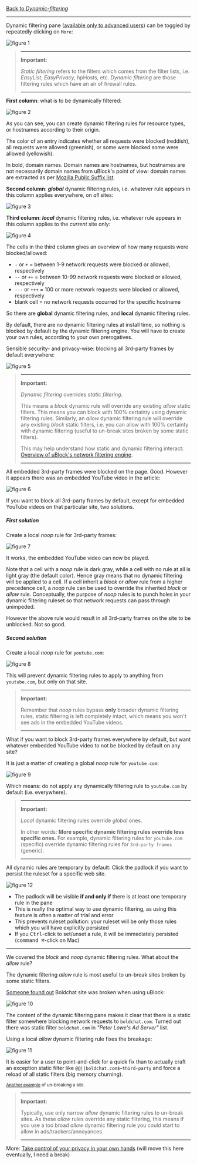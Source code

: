 [Back to _Dynamic-filtering_](./Dynamic-filtering)

***

Dynamic filtering pane ([available only to advanced users](./Advanced-user-features)) can be toggled by repeatedly clicking on `More`:

![figure 1](https://i.imgur.com/vcvtIEF.png)

> ***
> **Important:**
>
> _Static filtering_ refers to the filters which comes from the filter lists, i.e. _EasyList_, _EasyPrivacy_, hpHosts, etc. _Dynamic filtering_ are those filtering rules which have an air of firewall rules. 
> ***

**First column**: what is to be dynamically filtered:

![figure 2](https://raw.githubusercontent.com/gorhill/uBlock/master/doc/img/df-qg-02.png)

As you can see, you can create dynamic filtering rules for resource types, or hostnames according to their origin.

The color of an entry indicates whether all requests were blocked (reddish), all requests were allowed (greenish), or some were blocked some were allowed (yellowish).

In bold, domain names. Domain names are hostnames, but hostnames are not necessarily domain names from uBlock's point of view: domain names are extracted as per [Mozilla Public Suffix list](https://publicsuffix.org/).

**Second column**: **_global_** dynamic filtering rules, i.e. whatever rule appears in this column applies everywhere, on _all_ sites:

![figure 3](https://raw.githubusercontent.com/gorhill/uBlock/master/doc/img/df-qg-03.png)

**Third column**: **_local_** dynamic filtering rules, i.e. whatever rule appears in this column applies to the _current_ site only:

![figure 4](https://raw.githubusercontent.com/gorhill/uBlock/master/doc/img/df-qg-04.png)

The cells in the third column gives an overview of how many requests were blocked/allowed:

- `-` or `+` = between 1-9 network requests were blocked or allowed, respectively
- `--` or `++` = between 10-99 network requests were blocked or allowed, respectively
- `---` or `+++` = 100 or more network requests were blocked or allowed, respectively
- blank cell = no network requests occurred for the specific hostname

So there are **global** dynamic filtering rules, and **local** dynamic filtering rules.

By default, there are no dynamic filtering rules at install time, so nothing is blocked by default by the dynamic filtering engine. You will have to create your own rules, according to your own prerogatives.

Sensible security- and privacy-wise: blocking all 3rd-party frames by default everywhere: 

![figure 5](https://raw.githubusercontent.com/gorhill/uBlock/master/doc/img/df-qg-05.png)

> ***
> **Important:**
>
> _Dynamic filtering_ overrides _static filtering_.
> 
> This means a _block_ dynamic rule will override any existing _allow_ static filters. This means you can block with 100% certainty using dynamic filtering rules. Similarly, an _allow_ dynamic filtering rule will override any existing _block_ static filters, i.e. you can allow with 100% certainty with dynamic filtering (useful to un-break sites broken by some static filters).
> 
> This may help understand how static and dynamic filtering interact: [Overview of uBlock's network filtering engine](./Overview-of-uBlock's-network-filtering-engine).
> ***

All embedded 3rd-party frames were blocked on the page. Good. However it appears there was an embedded YouTube video in the article:

![figure 6](https://raw.githubusercontent.com/gorhill/uBlock/master/doc/img/df-qg-06.png)

If you want to block all 3rd-party frames by default, except for embedded YouTube videos on that particular site, two solutions.

##### First solution

Create a local  _noop_ rule for 3rd-party frames:

![figure 7](https://raw.githubusercontent.com/gorhill/uBlock/master/doc/img/df-qg-07.png)

It works, the embedded YouTube video can now be played.

Note that a cell with a _noop_ rule is dark gray, while a cell with no rule at all is light gray (the default color). Hence gray means that no dynamic filtering will be applied to a cell. If a cell inherit a _block_ or _allow_ rule from a higher precedence cell, a _noop_ rule can be used to override the inherited _block_ or _allow_ rule. Conceptually, the purpose of _noop_ rules is to punch holes in your dynamic filtering ruleset so that network requests can pass through unimpeded.

However the above rule would result in all 3rd-party frames on the site to be unblocked. Not so good.

##### Second solution

Create a local _noop_ rule for `youtube.com`:

![figure 8](https://raw.githubusercontent.com/gorhill/uBlock/master/doc/img/df-qg-08.png)

This will prevent dynamic filtering rules to apply to anything from `youtube.com`, but only on that site.

> ***
> **Important:**
>
> Remember that _noop_ rules bypass **only** broader dynamic filtering rules, static filtering is left completely intact, which means you won't see ads in the embedded YouTube videos.
> ***

What if you want to block 3rd-party frames everywhere by default, but want whatever embedded YouTube video to not be blocked by default on any site?

It is just a matter of creating a global _noop_ rule for `youtube.com`:

![figure 9](https://raw.githubusercontent.com/gorhill/uBlock/master/doc/img/df-qg-09.png)

Which means: do not apply any dynamically filtering rule to `youtube.com` by default (i.e. everywhere).

> ***
> **Important:**
>
>  _Local_ dynamic filtering rules override _global_ ones.
> 
> In other words: **More specific dynamic filtering rules override less specific ones.** For example, dynamic filtering rules for `youtube.com` (specific) override dynamic filtering rules for `3rd-party frames` (generic).
> ***

All dynamic rules are temporary by default: Click the padlock if you want to persist the ruleset for a specific web site.

![figure 12](https://raw.githubusercontent.com/gorhill/uBlock/master/doc/img/df-qg-12.png)

- The padlock will be visible **if and only if** there is at least one temporary rule in the pane
- This is really the optimal way to use dynamic filtering, as using this feature is often a matter of trial and error
- This prevents ruleset pollution: your ruleset will be only those rules which you will have explicitly persisted
- If you <kbd>Ctrl</kbd>-click to set/unset a rule, it will be immediately persisted (<kbd>command ⌘</kbd>-click on Mac)

***

We covered the _block_ and _noop_ dynamic filtering rules. What about the _allow_ rule?

The dynamic filtering _allow_ rule is most useful to un-break sites broken by some static filters.

[Someone found out](https://twitter.com/r3volution11/status/549584186320117760) Boldchat site was broken when using uBlock:

![figure 10](https://raw.githubusercontent.com/gorhill/uBlock/master/doc/img/df-qg-10.png)

The content of the dynamic filtering pane makes it clear that there is a static filter somewhere blocking network requests to `boldchat.com`. Turned out there was static filter `boldchat.com` in _"Peter Lowe's Ad Server"_ list.

Using a local  _allow_ dynamic filtering rule fixes the breakage:

![figure 11](https://raw.githubusercontent.com/gorhill/uBlock/master/doc/img/df-qg-11.png)

It is easier for a user to point-and-click for a quick fix than to actually craft an exception static filter like `@@||boldchat.com$~third-party` and force a reload of all static filters (big memory churning).

<sup>[Another example](https://www.youtube.com/watch?v=8bzB6tESynM) of un-breaking a site.</sup>

> ***
> **Important:**
>
> Typically, use only narrow _allow_ dynamic filtering rules to un-break sites. As these _allow_ rules override any static filtering, this means if you use a too broad _allow_ dynamic filtering rule you could start to allow in ads/trackers/annoyances.
> ***

More: [Take control of your privacy in your own hands](https://github.com/chrisaljoudi/uBlock/issues/433#issuecomment-68488686) (will move this here eventually, I need a break)
